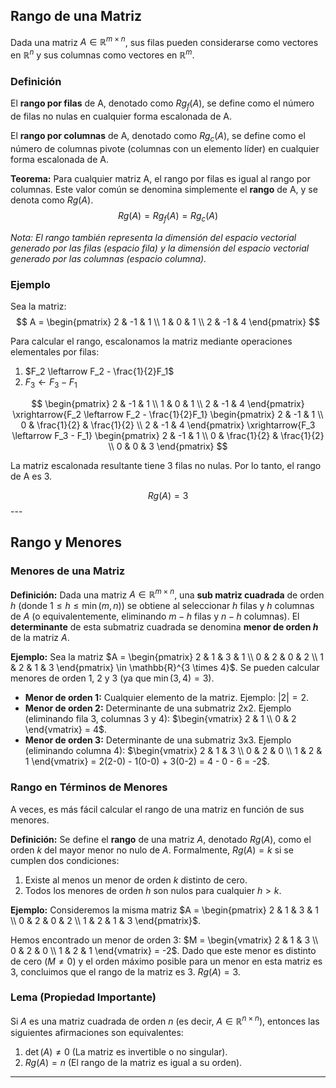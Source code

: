 
## Rango de una Matriz

Dada una matriz $A \in \mathbb{R}^{m \times n}$, sus filas pueden considerarse como vectores en $\mathbb{R}^n$ y sus columnas como vectores en $\mathbb{R}^m$.

### Definición

El **rango por filas** de A, denotado como $Rg_f(A)$, se define como el número de filas no nulas en cualquier forma escalonada de A.

El **rango por columnas** de A, denotado como $Rg_c(A)$, se define como el número de columnas pivote (columnas con un elemento líder) en cualquier forma escalonada de A.

**Teorema:** Para cualquier matriz A, el rango por filas es igual al rango por columnas. Este valor común se denomina simplemente el **rango** de A, y se denota como $Rg(A)$.
$$Rg(A) = Rg_f(A) = Rg_c(A)$$

*Nota: El rango también representa la dimensión del espacio vectorial generado por las filas (espacio fila) y la dimensión del espacio vectorial generado por las columnas (espacio columna).*

### Ejemplo

Sea la matriz:
$$ A = \begin{pmatrix} 2 & -1 & 1 \\ 1 & 0 & 1 \\ 2 & -1 & 4 \end{pmatrix} $$

Para calcular el rango, escalonamos la matriz mediante operaciones elementales por filas:

1.  $F_2 \leftarrow F_2 - \frac{1}{2}F_1$
2.  $F_3 \leftarrow F_3 - F_1$

$$
\begin{pmatrix} 2 & -1 & 1 \\ 1 & 0 & 1 \\ 2 & -1 & 4 \end{pmatrix}
\xrightarrow{F_2 \leftarrow F_2 - \frac{1}{2}F_1}
\begin{pmatrix} 2 & -1 & 1 \\ 0 & \frac{1}{2} & \frac{1}{2} \\ 2 & -1 & 4 \end{pmatrix}
\xrightarrow{F_3 \leftarrow F_3 - F_1}
\begin{pmatrix} 2 & -1 & 1 \\ 0 & \frac{1}{2} & \frac{1}{2} \\ 0 & 0 & 3 \end{pmatrix}
$$

La matriz escalonada resultante tiene 3 filas no nulas. Por lo tanto, el rango de A es 3.

$$ Rg(A) = 3 $$---

## Rango y Menores

### Menores de una Matriz

**Definición:**
Dada una matriz $A \in \mathbb{R}^{m \times n}$, una **sub matriz cuadrada** de orden $h$ (donde $1 \le h \le \min(m, n)$) se obtiene al seleccionar $h$ filas y $h$ columnas de $A$ (o equivalentemente, eliminando $m-h$ filas y $n-h$ columnas).
El **determinante** de esta submatriz cuadrada se denomina **menor de orden $h$** de la matriz $A$.

**Ejemplo:**
Sea la matriz $A = \begin{pmatrix} 2 & 1 & 3 & 1 \\ 0 & 2 & 0 & 2 \\ 1 & 2 & 1 & 3 \end{pmatrix} \in \mathbb{R}^{3 \times 4}$.
Se pueden calcular menores de orden 1, 2 y 3 (ya que $\min(3, 4) = 3$).

*   **Menor de orden 1:** Cualquier elemento de la matriz. Ejemplo: $|2| = 2$.
*   **Menor de orden 2:** Determinante de una submatriz 2x2. Ejemplo (eliminando fila 3, columnas 3 y 4):
    $\begin{vmatrix} 2 & 1 \\ 0 & 2 \end{vmatrix} = 4$.
*   **Menor de orden 3:** Determinante de una submatriz 3x3. Ejemplo (eliminando columna 4):
    $\begin{vmatrix} 2 & 1 & 3 \\ 0 & 2 & 0 \\ 1 & 2 & 1 \end{vmatrix} = 2(2-0) - 1(0-0) + 3(0-2) = 4 - 0 - 6 = -2$.

### Rango en Términos de Menores

A veces, es más fácil calcular el rango de una matriz en función de sus menores.

**Definición:**
Se define el **rango** de una matriz $A$, denotado $Rg(A)$, como el orden $k$ del mayor menor no nulo de $A$.
Formalmente, $Rg(A) = k$ si se cumplen dos condiciones:
1.  Existe al menos un menor de orden $k$ distinto de cero.
2.  Todos los menores de orden $h$ son nulos para cualquier $h > k$.

**Ejemplo:**
Consideremos la misma matriz $A = \begin{pmatrix} 2 & 1 & 3 & 1 \\ 0 & 2 & 0 & 2 \\ 1 & 2 & 1 & 3 \end{pmatrix}$.

Hemos encontrado un menor de orden 3:
$M = \begin{vmatrix} 2 & 1 & 3 \\ 0 & 2 & 0 \\ 1 & 2 & 1 \end{vmatrix} = -2$.
Dado que este menor es distinto de cero ($M \neq 0$) y el orden máximo posible para un menor en esta matriz es 3, concluimos que el rango de la matriz es 3.
$Rg(A) = 3$.

### Lema (Propiedad Importante)

Si $A$ es una matriz cuadrada de orden $n$ (es decir, $A \in \mathbb{R}^{n \times n}$), entonces las siguientes afirmaciones son equivalentes:
1.  $\det(A) \neq 0$ (La matriz es invertible o no singular).
2.  $Rg(A) = n$ (El rango de la matriz es igual a su orden).

---